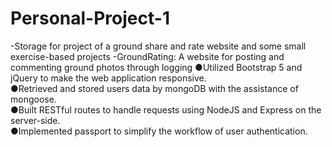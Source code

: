 # Personal-Project-1  
-Storage for project of a ground share and rate website and some small exercise-based projects
-GroundRating: A website for posting and commenting ground photos through logging
●Utilized Bootstrap 5 and jQuery to make the web application responsive.  
●Retrieved and stored users data by mongoDB with the assistance of mongoose.  
●Built RESTful routes to handle requests using NodeJS and Express on the server-side.  
●Implemented passport to simplify the workflow of user authentication.  
